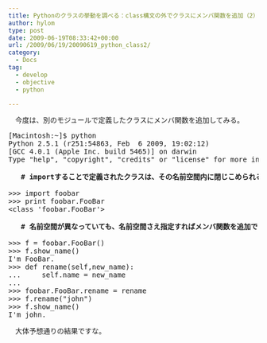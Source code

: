 ```yaml
---
title: Pythonのクラスの挙動を調べる：class構文の外でクラスにメンバ関数を追加（2）
author: hylom
type: post
date: 2009-06-19T08:33:42+00:00
url: /2009/06/19/20090619_python_class2/
category:
  - Docs
tag:
  - develop
  - objective
  - python

---
```

　今度は、別のモジュールで定義したクラスにメンバ関数を追加してみる。

<pre>[Macintosh:~]$ python
Python 2.5.1 (r251:54863&#44; Feb  6 2009&#44; 19:02:12)
[GCC 4.0.1 (Apple Inc. build 5465)] on darwin
Type "help"&#44; "copyright"&#44; "credits" or "license" for more information.

 <b>  # importすることで定義されたクラスは、その名前空間内に閉じこめられる </b>

&gt;&gt;&gt; import foobar
&gt;&gt;&gt; print foobar.FooBar
&lt;class 'foobar.FooBar'&gt;

 <b>  # 名前空間が異なっていても、名前空間さえ指定すればメンバ関数を追加できる </b>

&gt;&gt;&gt; f = foobar.FooBar()
&gt;&gt;&gt; f.show_name()
I'm FooBar.
&gt;&gt;&gt; def rename(self&#44;new_name):
...     self.name = new_name
...
&gt;&gt;&gt; foobar.FooBar.rename = rename
&gt;&gt;&gt; f.rename("john")
&gt;&gt;&gt; f.show_name()
I'm john.
</pre>

　大体予想通りの結果ですな。

